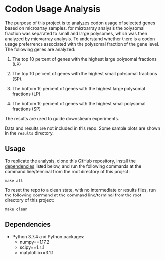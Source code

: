 
# Codon Usage Analysis

The purpose of this project is to analyzes codon usage of selected genes
based on microarray samples. for microarray analysis the polysomal
fraction was separated to small and large polysomes, which was then
analyzed by microarray analysis. To understand whether there is a codon
usage preferrence associated with the polysomal fraction of the gene
level. The following genes are analyzed:

1.  The top 10 percent of genes with the highest large polysomal
    fractions (LP)

2.  The top 10 percent of genes with the highest small polysomal
    fractions (SP).

3.  The bottom 10 percent of genes with the highest large polysomal
    fractions (LP)

4.  The bottom 10 percent of genes with the highest small polysomal
    fractions (SP).

The results are used to guide downstream experiments.

Data and results are not included in this repo. Some sample plots are
shown in the `results` directory.

## Usage

To replicate the analysis, clone this GitHub repository, install the
[dependencies](#dependencies) listed below, and run the following
commands at the command line/terminal from the root directory of this
project:

    make all

To reset the repo to a clean state, with no intermediate or results
files, run the following command at the command line/terminal from the
root directory of this project:

    make clean

## Dependencies

  - Python 3.7.4 and Python packages:
      - numpy==1.17.2
      - scipy==1.4.1
      - matplotlib==3.1.1
